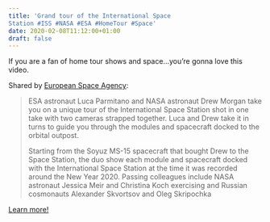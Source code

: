 ```yaml
---
title: 'Grand tour of the International Space
Station #ISS #NASA #ESA #HomeTour #Space'
date: 2020-02-08T11:12:00+01:00
draft: false
---
```


If you are a fan of home tour shows and space…you’re gonna love this video.

Shared by [European Space Agency](https://youtu.be/Snn1k_qEx20):

> ESA astronaut Luca Parmitano and NASA astronaut Drew Morgan take you on a unique tour of the International Space Station shot in one take with two cameras strapped together. Luca and Drew take it in turns to guide you through the modules and spacecraft docked to the orbital outpost.
> 
> Starting from the Soyuz MS-15 spacecraft that bought Drew to the Space Station, the duo show each module and spacecraft docked with the International Space Station at the time it was recorded around the New Year 2020. Passing colleagues include NASA astronaut Jessica Meir and Christina Koch exercising and Russian cosmonauts Alexander Skvortsov and Oleg Skripochka

[Learn more!](https://youtu.be/Snn1k_qEx20)